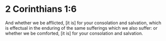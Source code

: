 # 2 Corinthians 1:6

And whether we be afflicted, [it is] for your consolation and salvation, which is effectual in the enduring of the same sufferings which we also suffer: or whether we be comforted, [it is] for your consolation and salvation.